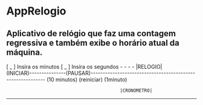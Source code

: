 # AppRelogio

Aplicativo de relógio que faz uma contagem regressiva e também exibe o horário atual da máquina.
------------------------------------------------------------------------------------------
[ _ ] Insira os minutos [ _ ] Insira os segundos  -     -       -       - |RELOGIO|    
(INICIAR)---------------(PAUSAR)-----------------------------------------------------------
(10 minutos)        (reiniciar)         (1minuto)                           



                                              |CRONOMETRO|


------------------------------------------------------------------------------------------




